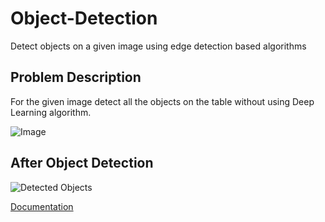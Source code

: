# Object-Detection
Detect objects on a given image using edge detection based algorithms


## Problem Description

  For the given image detect all the objects on the table without using Deep Learning algorithm.
  
  ![Image](https://user-images.githubusercontent.com/35737849/223804593-aacad245-a079-4bd7-bed6-831083b325ca.jpeg)
  
## After  Object Detection

![Detected Objects](https://user-images.githubusercontent.com/35737849/223805969-1aaa97e6-5a5f-4ef6-8934-e2428bc428a7.PNG)
  
 [Documentation](https://github.com/TanD18/Object-Detection/blob/main/Assignment%20Documentation%20.docx)
  
  
